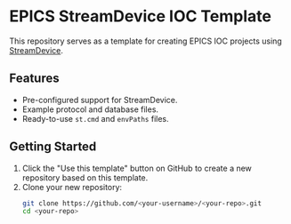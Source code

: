 # EPICS StreamDevice IOC Template

This repository serves as a template for creating EPICS IOC projects using [StreamDevice](https://paulscherrerinstitute.github.io/StreamDevice/index.html).

## Features
- Pre-configured support for StreamDevice.
- Example protocol and database files.
- Ready-to-use `st.cmd` and `envPaths` files.

## Getting Started
1. Click the "Use this template" button on GitHub to create a new repository based on this template.
2. Clone your new repository:
   ```bash
   git clone https://github.com/<your-username>/<your-repo>.git
   cd <your-repo>
```

